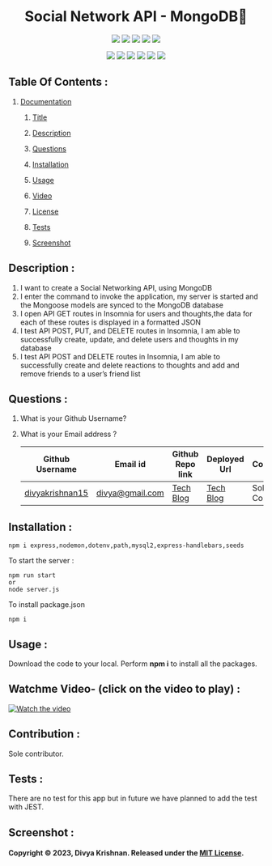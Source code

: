 

 
<h1 align="center">Social Network API - MongoDB👋</h1>
  
<p align="center">
    <img src="https://img.shields.io/github/repo-size/divyakrishnan15/social_network_api_mongodb" />
    <img src="https://img.shields.io/github/languages/top/divyakrishnan15/social_network_api_mongodb"  />
    <img src="https://img.shields.io/github/issues/divyakrishnan15/social_network_api_mongodb" />
    <img src="https://img.shields.io/github/last-commit/divyakrishnan15/social_network_api_mongodb" >
    <a href="https://github.com/divyakrishnan15"><img src="https://img.shields.io/github/followers/divyakrishnan15?style=social" target="_blank" /></a
</p>
  
<p align="center">
    <img src="https://img.shields.io/badge/Javascript-yellow" />
    <img src="https://img.shields.io/badge/mongoDB-blue"  />
    <img src="https://img.shields.io/badge/-node.js-green" />
    <img src="https://img.shields.io/badge/-MVC-red" >
    <img src="https://img.shields.io/badge/-json-orange" />
    <img src="https://img.shields.io/badge/express.js-green" />
</p>

 ## Table Of Contents : 
 1.  [Documentation](#documentation) 

        1.  [Title](#Title) 

        2.  [Description](#Description) 

        3.  [Questions](#Questions) 

        4.  [Installation](#Installation) 

        5.  [Usage](#Usage) 

        6.  [Video](#Video) 

        7.  [License](#License) 

        8. [Tests](#Tests) 

        9. [Screenshot](#screenshot) 
 
 ## Description :  
 <a name="Description"></a>  
1. I want to create a Social Networking API, using MongoDB
2. I enter the command to invoke the application, my server is started and the Mongoose models are synced to the MongoDB database
3. I open API GET routes in Insomnia for users and thoughts,the data for each of these routes is displayed in a formatted JSON
4. I test API POST, PUT, and DELETE routes in Insomnia, I am able to successfully create, update, and delete users and thoughts in my database
5. I test API POST and DELETE routes in Insomnia, I am able to successfully create and delete reactions to thoughts and add and remove friends to a user’s friend list


 ## Questions :  
 <a name="Questions"></a> 
 1. What is your Github Username? 
 2. What is your Email address ? 
 
    | Github Username  | **Email id** | **Github Repo link** | **Deployed Url** | **Contributor** |
    | --- | --- | --- | --- | --- |
    | [divyakrishnan15](https://github.com/divyakrishnan15) | divya@gmail.com | [Tech Blog](https://github.com/divyakrishnan15/social_network_api_mongodb/) | [Tech Blog](https://divyakrishnan15.github.io/social_network_api_mongodb/) | Sole Contributor |

 ## Installation :  
 <a name="Installation"></a> 
```shell 
npm i express,nodemon,dotenv,path,mysql2,express-handlebars,seeds
```

To start the server :
```shell
npm run start 
or
node server.js
 ```


To install package.json
```shell
npm i
```

 ## Usage :  
 <a name="Usage"></a> 
 Download the code to your local. 
 Perform **npm i** to install all the packages. 
 
   
 ## Watchme Video- (click on the video to play) : 
 <a name="Video"></a> 
 [![Watch the video](https://img.youtube.com/vi/934oILi92pc/maxresdefault.jpg)](https://youtu.be/934oILi92pc)

 ## Contribution :  
 <a name="License"></a> 
 Sole contributor.

 ## Tests :
 <a name="Tests"></a> 
 There are no test for this app but in future we have planned to add the test with JEST.
 ## Screenshot : 
 <a name="screenshot"></a> 


 #### Copyright © 2023, Divya Krishnan. Released under the [MIT License](https://choosealicense.com/licenses/mit/).
